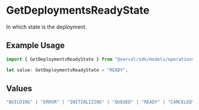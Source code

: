 # GetDeploymentsReadyState

In which state is the deployment.

## Example Usage

```typescript
import { GetDeploymentsReadyState } from "@vercel/sdk/models/operations";

let value: GetDeploymentsReadyState = "READY";
```

## Values

```typescript
"BUILDING" | "ERROR" | "INITIALIZING" | "QUEUED" | "READY" | "CANCELED" | "DELETED"
```